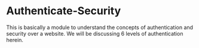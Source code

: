 # Authenticate-Security

This is basically a module to understand the concepts of authentication and security over a website. We will be discussing 6 levels of authentication herein.
